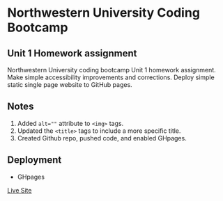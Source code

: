 # Northwestern University Coding Bootcamp

## Unit 1 Homework assignment

Northwestern University coding bootcamp Unit 1 homework assignment. Make simple accessibility improvements and corrections. Deploy simple static single page website to GitHub pages.

## Notes

1. Added `alt=""` attribute to `<img>` tags.
2. Updated the `<title>` tags to include a more specific title.
3. Created Github repo, pushed code, and enabled GHpages.

## Deployment

- GHpages

[Live Site](https://loveliiivelaugh.github.io/nu-bootcamp-unit1-homework/)